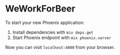 # WeWorkForBeer

To start your new Phoenix application:

1. Install dependencies with `mix deps.get`
2. Start Phoenix endpoint with `mix phoenix.server`

Now you can visit `localhost:4000` from your browser.
